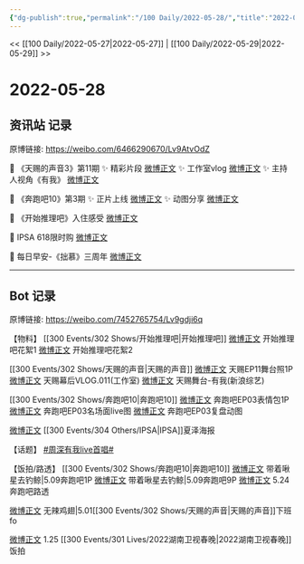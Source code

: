```yaml
---
{"dg-publish":true,"permalink":"/100 Daily/2022-05-28/","title":"2022-05-28","created":"2022-12-04T21:42:48.000+08:00","updated":"2023-04-11T14:46:34.152+08:00"}
---
```



<< [[100 Daily/2022-05-27\|2022-05-27]] | [[100 Daily/2022-05-29\|2022-05-29]] >>

# 2022-05-28

## 资讯站 记录

原博链接: https://weibo.com/6466290670/Lv9AtvOdZ

🍫 《天赐的声音3》第11期
✨ 精彩片段 [微博正文](https://m.weibo.cn/6466290670/4774110347922530)
✨ 工作室vlog [微博正文](https://m.weibo.cn/6466290670/4774159622606079)
✨ 主持人视角《有我》 [微博正文](https://m.weibo.cn/6466290670/4774241775912511)

🍫 《奔跑吧10》第3期
✨ 正片上线 [微博正文](https://m.weibo.cn/6466290670/4774040708846954)
✨ 动图分享 [微博正文](https://m.weibo.cn/6466290670/4774146149717185)

🍫 《开始推理吧》入住感受 [微博正文](https://m.weibo.cn/6466290670/4774041313872159)

🍫 IPSA 618限时购 [微博正文](https://m.weibo.cn/6466290670/4774108074608343)

🍫 每日早安-《拙慕》三周年 [微博正文](https://m.weibo.cn/6466290670/4774016731316759)

---
## Bot 记录

原博链接: https://weibo.com/7452765754/Lv9gdji6q

【物料】
[[300 Events/302 Shows/开始推理吧\|开始推理吧]]
[微博正文](https://m.weibo.cn/2162247381/4774034568907048) 开始推理吧花絮1
[微博正文](https://m.weibo.cn/2162247381/4774037086274564) 开始推理吧花絮2

[[300 Events/302 Shows/天赐的声音\|天赐的声音]]
[微博正文](https://m.weibo.cn/1315706994/4774100004241648) 天赐EP11舞台照1P
[微博正文](https://m.weibo.cn/7478855230/4774158656868505) 天赐幕后VLOG.011(工作室)
[微博正文](https://m.weibo.cn/1878335471/4774075072774191) 天赐舞台-有我(新浪综艺)

[[300 Events/302 Shows/奔跑吧10\|奔跑吧10]]
[微博正文](https://m.weibo.cn/5242381821/4774130198512095) 奔跑吧EP03表情包1P
[微博正文](https://m.weibo.cn/5242381821/4774054702088356) 奔跑吧EP03名场面live图
[微博正文](https://m.weibo.cn/5242381821/4774083240395836) 奔跑吧EP03复盘动图

[微博正文](https://m.weibo.cn/1851789841/4774101719190397) [[300 Events/304 Others/IPSA\|IPSA]]夏泽海报

【话题】
[#周深有我live首唱#](https://s.weibo.com/weibo?q=%23%E5%91%A8%E6%B7%B1%E6%9C%89%E6%88%91live%E9%A6%96%E5%94%B1%23)

【饭拍/路透】
[[300 Events/302 Shows/奔跑吧10\|奔跑吧10]]
[微博正文](https://m.weibo.cn/3246571812/4774229084734040) 带着啾星去钓鲸|5.09奔跑吧1P
[微博正文](https://m.weibo.cn/3246571812/4774240244471337) 带着啾星去钓鲸|5.09奔跑吧9P
[微博正文](https://m.weibo.cn/7495641082/4774228840680809) 5.24奔跑吧路透

[微博正文](https://m.weibo.cn/7495641082/4773891770157749) 无辣鸡翅|5.01[[300 Events/302 Shows/天赐的声音\|天赐的声音]]下班fo

[微博正文](https://m.weibo.cn/6083110602/4774197923941744) 1.25 [[300 Events/301 Lives/2022湖南卫视春晚\|2022湖南卫视春晚]]饭拍
